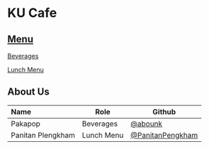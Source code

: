 # KU Cafe

## [Menu](Menu.md)
[Beverages](Menu.md#Beverages)  

[Lunch Menu](Menu.md#Lunch)

## About Us


| Name      | Role      | Github          |
|:----------|-----------|-----------------|
| Pakapop | Beverages | [@abounk](https://github.com/abounk) |
| Panitan Plengkham | Lunch Menu | [@PanitanPengkham](https://github.com/PanitanPlengkham)|


